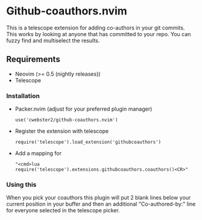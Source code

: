 # Github-coauthors.nvim

This is a telescope extension for adding co-authors in your git commits.  This
works by looking at anyone that has committed to your repo.  You can fuzzy find
and multiselect the results.

## Requirements

- Neovim (>= 0.5 (nightly releases))
- Telescope

### Installation

- Packer.nvim (adjust for your preferred plugin manager)

     `use('cwebster2/github-coauthors.nvim')`

- Register the extension with telescope

    `require('telescope').load_extension('githubcoauthors')`

- Add a mapping for

    `"<cmd>lua require('telescope').extensions.githubcoauthors.coauthors()<CR>"`

### Using this

When you pick your coauthors this plugin will put 2 blank lines below your current
position in your buffer and then an additional "Co-authored-by:" line for everyone
selected in the telescope picker.
